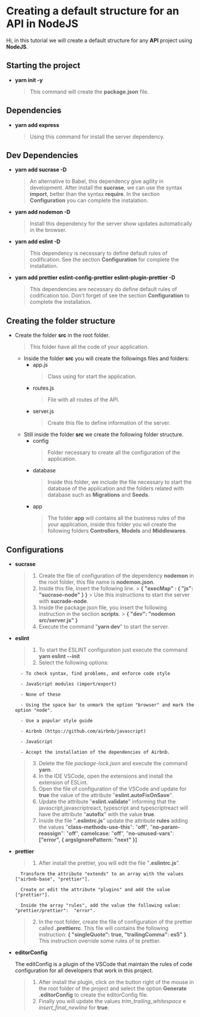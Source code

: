 # Creating a default structure for an API in NodeJS

Hi, in this tutorial we will create a default structure for any **API** project using **NodeJS**.

## Starting the project

- **yarn init -y**
    > This command will create the **package.json** file.

## Dependencies
- **yarn add express**
	> Using this command for install the server dependency.

## Dev Dependencies
- **yarn add sucrase -D**
    > An alternative to Babel, this dependency give agility in development. After install the **sucrase**, we can use the syntax **import**, better than the syntax **require**. In the section **Configuration** you can complete the instalation.
- **yarn add nodemon -D**
    > Install this dependency for the server show updates automatically in the browser.
 - **yarn add eslint -D**
     > This dependency is necessary to define default rules of codification. See the section **Configuration** for complete the installation.
- **yarn add prettier eslint-config-prettier eslint-plugin-prettier -D**
    > This dependencies are necessary do define default rules of codification too. Don't forget of see the section **Configuration** to complete the installation.

## Creating the folder structure
- Create the folder **src** in the root folder.
    > This folder have all the code of your application.
    - Inside the folder **src** you will create the followings files and folders:
		- app.js
			> Class using for start the application.
		- routes.js
            > File with all routes of the API.
		- server.js
            > Create this file to define information of the server.
    - Still inside the folder **src** we create the following folder structure.
		- config
            > Folder necessary to create all the configuration of the application.
		- database
            > Inside this folder, we include the file necessary to start the database of the application and the folders related with database such as **Migrations** and **Seeds**.
		- app
            > The folder **app** will contains all the business rules of the your application, inside this folder you wil create the following folders **Controllers**, **Models** and **Middlewares**.

## Configurations
- **sucrase**
    > 1. Create the file of configuration  of the dependency **nodemon** in the root folder, this file name is **nodemon.json**.
    > 2. Inside this file, insert the following line.
        > **{ "execMap" :  { "js":  "sucrase-node" } }**
        > Use this instructions to start the server with **sucrade-node**.
    > 3. Inside the package.json file, you insert the following instruction in the section **scripts**.
        > **{ "dev":  "nodemon src/server.js" }**
    > 4. Execute the command "**yarn dev**" to start the server.
	
- **eslint**
    > 1. To start the ESLINT configuration just execute the command **yarn eslint --init**
	> 2. Select the following options:
    
		- To check syntax, find problems, and enforce code style
        
		- JavaScript modules (import/export)
        
		- None of these
        
		- Using the space bar to unmark the option "browser" and mark the option "node".
        
		- Use a popular style guide
        
		- Airbnb (https://github.com/airbnb/javascript)
        
		- JavaScript
        
		- Accept the installation of the dependencies of Airbnb.
        
	> 3. Delete the file *package-lock.json* and execute the command **yarn**.
	> 4. In the IDE VSCode, open the extensions and install the extension of ESLint.
    > 5. Open the file of configuration of the VSCode and update for **true** the value of the attribute "**eslint.autoFixOnSave**".
	> 6. Update the attribute "**eslint.validate**" informing that the javascript,javascriptreact, typescript and typescriptreact will have the attribute "**autofix**" with the value **true**.
	> 7. Inside the file "**.eslintrc.js**" update the attribute **rules** adding the values "**class-methods-use-this**": "**off**", "**no-param-reassign**":  "**off**", **camelcase**:  "**off**", "**no-unused-vars**": **["error", { argsIgnorePattern:  "next" }]**

- **prettier**
	> 1. After install the prettier, you will edit the file "**.eslintrc.js**".
    
		Transform the attribute "extends" to an array with the values ["airbnb-base", "prettier"].
        
		Create or edit the attribute "plugins" and add the value ["prettier"].
        
		Inside the array "rules", add the value the following value: "prettier/prettier":  "error".
        
	> 2. In the root folder, create the file of configuration of the prettier called **.prettierrc**. This file will contains the following instruction: **{ "singleQuote":  true, "trailingComma":  es5" }**. This instruction override some rules of te prettier.

- **editorConfig**

    The editConfig is a plugin of the VSCode that maintain the rules of code configuration for all developers that work in this project.

	> 1. After install the plugin, click on the button right of the mouse in the root folder of the project and select the option **Generate .editorConfig** to create the editorConfig file.
	> 2. Finally you will update the values *trim_trailing_whitespace* e *insert_final_newline* for **true**.
